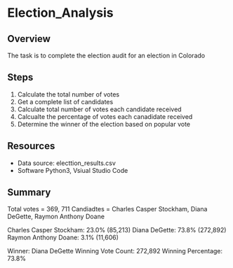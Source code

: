 # Election_Analysis

## Overview
The task is to complete the election audit for an election in Colorado

## Steps
1. Calculate the total number of votes
2. Get a complete list of candidates
3. Calculate total number of votes each candidate received
4. Calcualte the percentage of votes each canadidate received
5. Determine the winner of the election based on popular vote

## Resources
- Data source: electtion_results.csv
- Software Python3, Vsiual Studio Code

## Summary
Total votes = 369, 711
Candiadtes = Charles Casper Stockham, Diana DeGette, Raymon Anthony Doane

Charles Casper Stockham: 23.0% (85,213)
Diana DeGette: 73.8% (272,892)
Raymon Anthony Doane: 3.1% (11,606)

Winner: Diana DeGette
Winning Vote Count: 272,892
Winning Percentage: 73.8%
